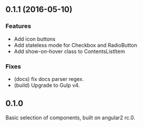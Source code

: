 ## 0.1.1 (2016-05-10)
### Features
* Add icon buttons
* Add stateless mode for Checkbox and RadioButton
* Add show-on-hover class to ContentsListItem
### Fixes
* (docs) fix docs parser regex.
* (build) Upgrade to Gulp v4.

## 0.1.0
Basic selection of components, built on angular2 rc.0.

